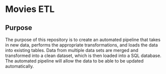 # Movies ETL
## Purpose
The purpose of this repository is to create an automated pipeline that takes in new data, performs the appropriate transformations, and loads the data into existing tables. Data from multiple data sets are merged and transformed into a clean dataset, which is then loaded into a SQL database. The automated pipeline will allow the data to be able to be updated automatically. 
